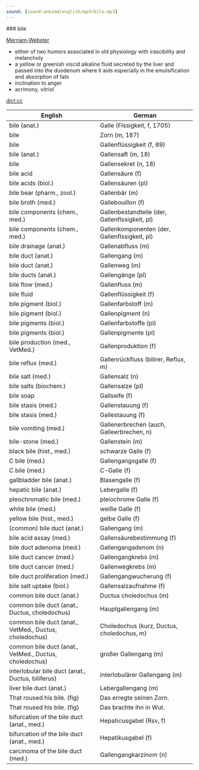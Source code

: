 ```yaml
---
sound: [sound:ankimd/english/mp3/bile.mp3]
---
```


\### bile

[Merriam-Webster](https://www.merriam-webster.com/dictionary/bile)

- either of two humors associated in old physiology with irascibility and melancholy
- a yellow or greenish viscid alkaline fluid secreted by the liver and passed into the duodenum where it aids especially in the emulsification and absorption of fats
- inclination to anger
- acrimony, vitriol

[dict.cc](https://www.dict.cc/bile)

| English        | German       |
| -------------- | ------------ |
| bile (anat.) | Galle (Flssigkeit, f, 1705) |
| bile | Zorn (m, 187) |
| bile | Gallenflüssigkeit (f, 89) |
| bile (anat.) | Gallensaft (m, 18) |
| bile | Gallensekret (n, 18) |
| bile acid | Gallensäure (f) |
| bile acids (biol.) | Gallensäuren (pl) |
| bile bear (pharm., zool.) | Gallenbär (m) |
| bile broth (med.) | Gallebouillon (f) |
| bile components (chem., med.) | Gallenbestandteile (der, Gallenflssigkeit, pl) |
| bile components (chem., med.) | Gallenkomponenten (der, Gallenflssigkeit, pl) |
| bile drainage (anat.) | Gallenabfluss (m) |
| bile duct (anat.) | Gallengang (m) |
| bile duct (anat.) | Gallenweg (m) |
| bile ducts (anat.) | Gallengänge (pl) |
| bile flow (med.) | Gallenfluss (m) |
| bile fluid | Gallenflüssigkeit (f) |
| bile pigment (biol.) | Gallenfarbstoff (m) |
| bile pigment (biol.) | Gallenpigment (n) |
| bile pigments (biol.) | Gallenfarbstoffe (pl) |
| bile pigments (biol.) | Gallenpigmente (pl) |
| bile production (med., VetMed.) | Gallenproduktion (f) |
| bile reflux (med.) | Gallenrückfluss (bilirer, Reflux, m) |
| bile salt (med.) | Gallensalz (n) |
| bile salts (biochem.) | Gallensalze (pl) |
| bile soap | Gallseife (f) |
| bile stasis (med.) | Gallenstauung (f) |
| bile stasis (med.) | Gallestauung (f) |
| bile vomiting (med.) | Gallenerbrechen (auch, Galleerbrechen, n) |
| bile-stone (med.) | Gallenstein (m) |
| black bile (hist., med.) | schwarze Galle (f) |
| C bile (med.) | Gallengangsgalle (f) |
| C bile (med.) | C-Galle (f) |
| gallbladder bile (anat.) | Blasengalle (f) |
| hepatic bile (anat.) | Lebergalle (f) |
| pleochromatic bile (med.) | pleiochrome Galle (f) |
| white bile (med.) | weiße Galle (f) |
| yellow bile (hist., med.) | gelbe Galle (f) |
| (common) bile duct (anat.) | Gallengang (m) |
| bile acid assay (med.) | Gallensäurebestimmung (f) |
| bile duct adenoma (med.) | Gallengangadenom (n) |
| bile duct cancer (med.) | Gallengangkrebs (m) |
| bile duct cancer (med.) | Gallenwegkrebs (m) |
| bile duct proliferation (med.) | Gallengangwucherung (f) |
| bile salt uptake (biol.) | Gallensalzaufnahme (f) |
| common bile duct (anat.) | Ductus choledochus (m) |
| common bile duct (anat., Ductus, choledochus) | Hauptgallengang (m) |
| common bile duct <CBD> (anat., VetMed., Ductus, choledochus) | Choledochus (kurz, Ductus, choledochus, m) |
| common bile duct <CBD> (anat., VetMed., Ductus, choledochus) | großer Gallengang (m) |
| interlobular bile duct (anat., Ductus, biliferus) | interlobulärer Gallengang (m) |
| liver bile duct (anat.) | Lebergallengang (m) |
| That roused his bile. (fig) | Das erregte seinen Zorn. |
| That roused his bile. (fig) | Das brachte ihn in Wut. |
| bifurcation of the bile duct (anat., med.) | Hepaticusgabel (Rsv, f) |
| bifurcation of the bile duct (anat., med.) | Hepatikusgabel (f) |
| carcinoma of the bile duct (med.) | Gallengangkarzinom (n) |
